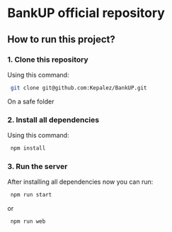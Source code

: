 # BankUP official repository

## How to run this project?
### 1. Clone this repository
Using this command: 
```bash
 git clone git@github.com:Kepalez/BankUP.git
```
On a safe folder
### 2. Install all dependencies
Using this command: 
```bash
 npm install
```
### 3. Run the server
After installing all dependencies now you can run:
```bash
 npm run start
```
or 
```bash
 npm run web
```
